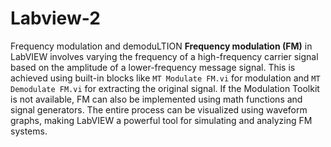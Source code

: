 # Labview-2
Frequency modulation and demoduLTION
**Frequency modulation (FM)** in LabVIEW involves varying the frequency of a high-frequency carrier signal based on the amplitude of a lower-frequency message signal. This is achieved using built-in blocks like `MT Modulate FM.vi` for modulation and `MT Demodulate FM.vi` for extracting the original signal. If the Modulation Toolkit is not available, FM can also be implemented using math functions and signal generators. The entire process can be visualized using waveform graphs, making LabVIEW a powerful tool for simulating and analyzing FM systems.
